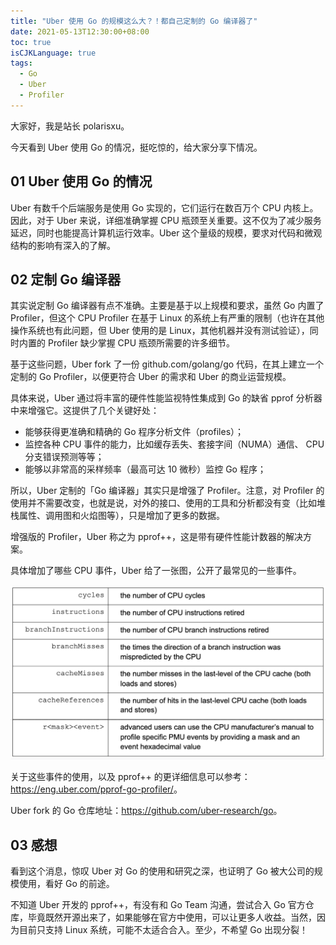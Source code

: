 ```yaml
---
title: "Uber 使用 Go 的规模这么大？！都自己定制的 Go 编译器了"
date: 2021-05-13T12:30:00+08:00
toc: true
isCJKLanguage: true
tags: 
  - Go
  - Uber
  - Profiler
---
```


大家好，我是站长 polarisxu。

今天看到 Uber 使用 Go 的情况，挺吃惊的，给大家分享下情况。

## 01 Uber 使用 Go 的情况

Uber 有数千个后端服务是使用 Go 实现的，它们运行在数百万个 CPU 内核上。因此，对于 Uber 来说，详细准确掌握 CPU 瓶颈至关重要。这不仅为了减少服务延迟，同时也能提高计算机运行效率。Uber 这个量级的规模，要求对代码和微观结构的影响有深入的了解。

## 02 定制 Go 编译器

其实说定制 Go 编译器有点不准确。主要是基于以上规模和要求，虽然 Go 内置了 Profiler，但这个 CPU Profiler 在基于 Linux 的系统上有严重的限制（也许在其他操作系统也有此问题，但 Uber 使用的是 Linux，其他机器并没有测试验证），同时内置的 Profiler 缺少掌握 CPU 瓶颈所需要的许多细节。

基于这些问题，Uber fork 了一份 github.com/golang/go 代码，在其上建立一个定制的 Go Profiler，以便更符合 Uber 的需求和 Uber 的商业运营规模。

具体来说，Uber 通过将丰富的硬件性能监视特性集成到 Go 的缺省 pprof 分析器中来增强它。这提供了几个关键好处：

- 能够获得更准确和精确的 Go 程序分析文件（profiles）；
- 监控各种 CPU 事件的能力，比如缓存丢失、套接字间（NUMA）通信、 CPU 分支错误预测等等；
- 能够以非常高的采样频率（最高可达 10 微秒）监控 Go 程序；

所以，Uber 定制的「Go 编译器」其实只是增强了 Profiler。注意，对 Profiler 的使用并不需要改变，也就是说，对外的接口、使用的工具和分析都没有变（比如堆栈属性、调用图和火焰图等），只是增加了更多的数据。

增强版的 Profiler，Uber 称之为 pprof++，这是带有硬件性能计数器的解决方案。

具体增加了哪些 CPU 事件，Uber 给了一张图，公开了最常见的一些事件。

![](imgs/cpu-event.png)

关于这些事件的使用，以及 pprof++ 的更详细信息可以参考：<https://eng.uber.com/pprof-go-profiler/>。

Uber fork 的 Go 仓库地址：<https://github.com/uber-research/go>。

## 03 感想

看到这个消息，惊叹 Uber 对 Go 的使用和研究之深，也证明了 Go 被大公司的规模使用，看好 Go 的前途。

不知道 Uber 开发的 pprof++，有没有和 Go Team 沟通，尝试合入 Go 官方仓库，毕竟既然开源出来了，如果能够在官方中使用，可以让更多人收益。当然，因为目前只支持 Linux 系统，可能不太适合合入。至少，不希望 Go 出现分裂！

